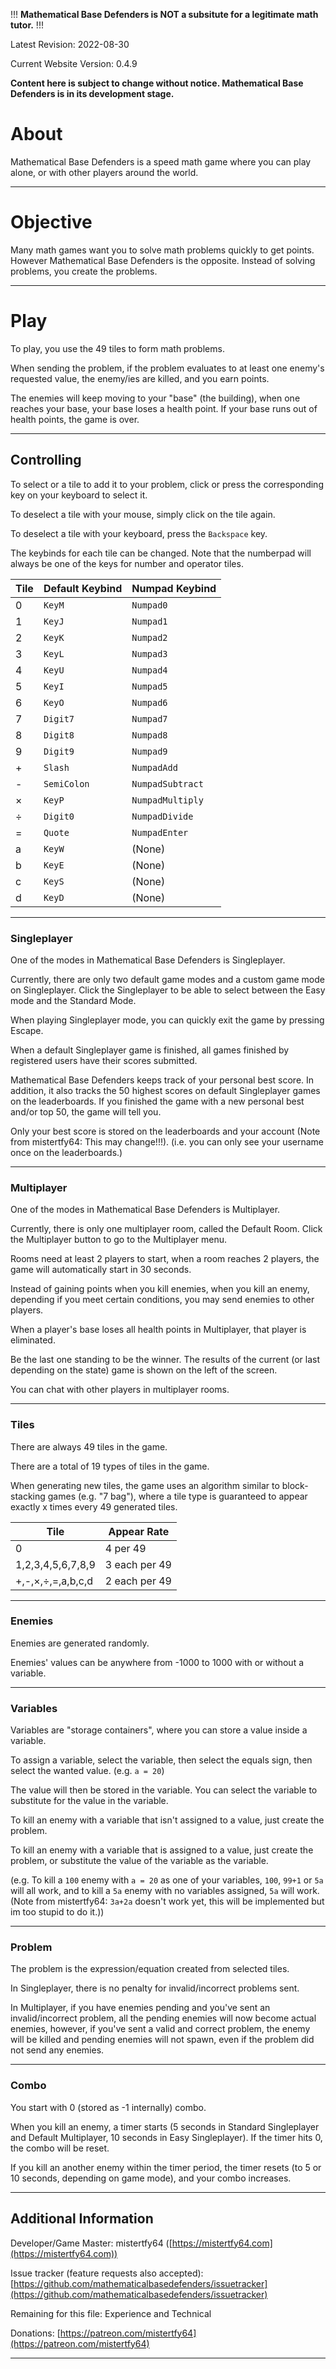 !!! **Mathematical Base Defenders is NOT a subsitute for a legitimate math tutor.** !!!

Latest Revision: 2022-08-30

Current Website Version: 0.4.9

**Content here is subject to change without notice. Mathematical Base Defenders is in its development stage.**

# About
Mathematical Base Defenders is a speed math game where you can play alone, or with other players around the world.

---
# Objective
Many math games want you to solve math problems quickly to get points. However Mathematical Base Defenders is the opposite. Instead of solving problems, you create the problems.

---
# Play
To play, you use the 49 tiles to form math problems.

When sending the problem, if the problem evaluates to at least one enemy's requested value, the enemy/ies are killed, and you earn points.

The enemies will keep moving to your "base" (the building), when one reaches your base, your base loses a health point. If your base runs out of health points, the game is over.

---
## Controlling
To select or a tile to add it to your problem, click or press the corresponding key on your keyboard to select it.

To deselect a tile with your mouse, simply click on the tile again.

To deselect a tile with your keyboard, press the `Backspace` key.

The keybinds for each tile can be changed. Note that the numberpad will always be one of the keys for number and operator tiles.

| Tile | Default Keybind | Numpad Keybind |
| --- | --- | --- |
| 0 | `KeyM` | `Numpad0` |
| 1 | `KeyJ` | `Numpad1` |
| 2 | `KeyK` | `Numpad2` |
| 3 | `KeyL` | `Numpad3` |
| 4 | `KeyU` | `Numpad4` |
| 5 | `KeyI` | `Numpad5` |
| 6 | `KeyO` | `Numpad6` |
| 7 | `Digit7` | `Numpad7` |
| 8 | `Digit8` | `Numpad8` |
| 9 | `Digit9` | `Numpad9` |
| + | `Slash` | `NumpadAdd` |
| - | `SemiColon` | `NumpadSubtract` |
| × | `KeyP` | `NumpadMultiply` |
| ÷ | `Digit0` | `NumpadDivide` |
| = | `Quote` | `NumpadEnter` |
| a | `KeyW` | (None) |
| b | `KeyE` | (None) |
| c | `KeyS` | (None) |
| d | `KeyD` | (None) |

---
### Singleplayer

One of the modes in Mathematical Base Defenders is Singleplayer.

Currently, there are only two default game modes and a custom game mode on Singleplayer. Click the Singleplayer to be able to select between the Easy mode and the Standard Mode.

When playing Singleplayer mode, you can quickly exit the game by pressing Escape.

When a default Singleplayer game is finished, all games finished by registered users have their scores submitted.

Mathematical Base Defenders keeps track of your personal best score. In addition, it also tracks the 50 highest scores on default Singleplayer games on the leaderboards. If you finished the game with a new personal best and/or top 50, the game will tell you.

Only your best score is stored on the leaderboards and your account (Note from mistertfy64: This may change!!!). (i.e. you can only see your username once on the leaderboards.)

---
### Multiplayer

One of the modes in Mathematical Base Defenders is Multiplayer.

Currently, there is only one multiplayer room, called the Default Room. Click the Multiplayer button to go to the Multiplayer menu.

Rooms need at least 2 players to start, when a room reaches 2 players, the game will automatically start in 30 seconds.

Instead of gaining points when you kill enemies, when you kill an enemy, depending if you meet certain conditions, you may send enemies to other players.

When a player's base loses all health points in Multiplayer, that player is eliminated.

Be the last one standing to be the winner. The results of the current (or last depending on the state) game is shown on the left of the screen.

You can chat with other players in multiplayer rooms.

---
### Tiles

There are always 49 tiles in the game.

There are a total of 19 types of tiles in the game.

When generating new tiles, the game uses an algorithm similar to block-stacking games (e.g. "7 bag"), where a tile type is guaranteed to appear exactly x times every 49 generated tiles.

| Tile | Appear Rate |
| --- | --- |
| 0 | 4 per 49 |
| 1,2,3,4,5,6,7,8,9 | 3 each per 49 |
| +,-,×,÷,=,a,b,c,d | 2 each per 49 |

---
### Enemies

Enemies are generated randomly.

Enemies' values can be anywhere from -1000 to 1000 with or without a variable.

---
### Variables
Variables are "storage containers", where you can store a value inside a variable.

To assign a variable, select the variable, then select the equals sign, then select the wanted value. (e.g. `a = 20`)

The value will then be stored in the variable. You can select the variable to substitute for the value in the variable.

To kill an enemy with a variable that isn't assigned to a value, just create the problem.

To kill an enemy with a variable that is assigned to a value, just create the problem, or substitute the value of the variable as the variable.

(e.g. To kill a `100` enemy with `a = 20` as one of your variables, `100`, `99+1` or `5a` will all work, and to kill a `5a` enemy with no variables assigned, `5a` will work. (Note from mistertfy64: `3a+2a` doesn't work yet, this will be implemented but im too stupid to do it.))

---
### Problem
The problem is the expression/equation created from selected tiles.

In Singleplayer, there is no penalty for invalid/incorrect problems sent.

In Multiplayer, if you have enemies pending and you've sent an invalid/incorrect problem, all the pending enemies will now become actual enemies, however, if you've sent a valid and correct problem, the enemy will be killed and pending enemies will not spawn, even if the problem did not send any enemies.

---
### Combo
You start with 0 (stored as -1 internally) combo.

When you kill an enemy, a timer starts (5 seconds in Standard Singleplayer and Default Multiplayer, 10 seconds in Easy Singleplayer). If the timer hits 0, the combo will be reset.

If you kill an another enemy within the timer period, the timer resets (to 5 or 10 seconds, depending on game mode), and your combo increases.

---
## Additional Information

Developer/Game Master: mistertfy64 ([https://mistertfy64.com](https://mistertfy64.com))

Issue tracker (feature requests also accepted): [https://github.com/mathematicalbasedefenders/issuetracker](https://github.com/mathematicalbasedefenders/issuetracker)

Remaining for this file: Experience and Technical

Donations: [https://patreon.com/mistertfy64](https://patreon.com/mistertfy64)

---
